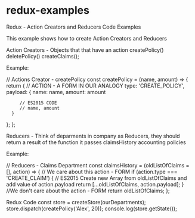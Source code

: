 # redux-examples
Redux - Action Creators and Reducers Code Examples

This example shows how to create Action Creators and Reducers

Action Creators - Objects that that have an action 
createPolicy()
deletePolicy()
createClaims();

Example:

// Actions Creator - createPolicy
const createPolicy = (name, amount) => {
   return { // ACTION - A FORM IN OUR ANALOGY
      type: 'CREATE_POLICY',
      payload: {
         name: name,
         amount: amount

         // ES2015 CODE
         // name, amount
      }
   };
};


Reducers - Think of deparments in company as Reducers, they should return a result of the function it passes
claimsHistory
accounting
policies


Example:

// Reducers - Claims Department
const claimsHistory = (oldListOfClaims = [], action) => {
   // We care about this action - FORM
   if (action.type === 'CREATE_CLAIM') {
      // ES2015 Create new Array from oldListOfClaims and add value of action.payload
      return [...oldListOfClaims, action.payload];
   }
   //We don't care about the action - FORM
   return oldListOfClaims;
};



Redux Code
const store = createStore(ourDepartments);
store.dispatch(createPolicy('Alex', 20));
console.log(store.getState());
